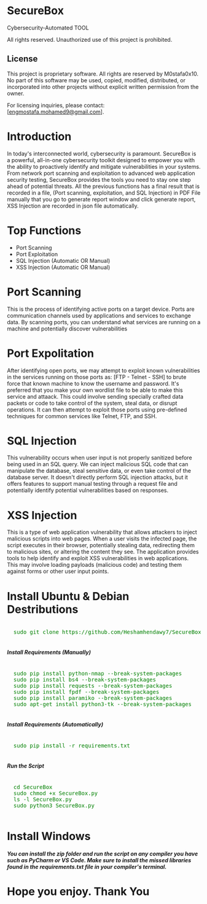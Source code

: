 # SecureBox
 Cybersecurity-Automated TOOL
 
 All rights reserved. Unauthorized use of this project is prohibited.
 
## License

This project is proprietary software. All rights are reserved by M0stafa0x10. 
No part of this software may be used, copied, modified, distributed, or incorporated into other projects without explicit written permission from the owner.

For licensing inquiries, please contact: [engmostafa.mohamed9@gmail.com].



# Introduction
In today's interconnected world, cybersecurity is paramount. SecureBox is a powerful, all-in-one cybersecurity toolkit designed to empower you with the ability to proactively identify and mitigate vulnerabilities in your systems. From network port scanning and exploitation to advanced web application security testing, SecureBox provides the tools you need to stay one step ahead of potential threats. All the previous functions has a final result that is recorded in a file, (Port scanning, exploitation, and SQL Injection) in PDF File manually that you go to generate report window and click generate report, XSS Injection are recorded in json file automatically.


# Top Functions
- Port Scanning
- Port Exploitation
- SQL Injection (Automatic OR Manual)
- XSS Injection (Automatic OR Manual)

# Port Scanning
This is the process of identifying active ports on a target device. Ports are communication channels used by applications and services to exchange data. By scanning ports, you can understand what services are running on a machine and potentially discover vulnerabilities

# Port Expolitation
After identifying open ports, we may attempt to exploit known vulnerabilities in the services running on those ports as: [FTP - Telnet - SSH] to brute force that known machine to know the username and password. It's preferred that you make your own wordlist file to be able to make this service and attaack. This could involve sending specially crafted data packets or code to take control of the system, steal data, or disrupt operations. It can then attempt to exploit those ports using pre-defined techniques for common services like Telnet, FTP, and SSH.

# SQL Injection
This vulnerability occurs when user input is not properly sanitized before being used in an SQL query. We can inject malicious SQL code that can manipulate the database, steal sensitive data, or even take control of the database server.  It doesn't directly perform SQL injection attacks, but it offers features to support manual testing through a request file and potentially identify potential vulnerabilities based on responses.


# XSS Injection
This is a type of web application vulnerability that allows attackers to inject malicious scripts into web pages. When a user visits the infected page, the script executes in their browser, potentially stealing data, redirecting them to malicious sites, or altering the content they see. The application provides tools to help identify and exploit XSS vulnerabilities in web applications. This may involve loading payloads (malicious code) and testing them against forms or other user input points.


# Install Ubuntu & Debian Destributions
<pre>
 <span style="color: green;">
  sudo git clone https://github.com/Heshamhendawy7/SecureBox.git
 </span>
</pre>

<h5> Install Requirements (Manually) </h5>
<pre>
 <span style="color: green;">
  sudo pip install python-nmap --break-system-packages
  sudo pip install bs4 --break-system-packages
  sudo pip install requests --break-system-packages
  sudo pip install fpdf --break-system-packages
  sudo pip install paramiko --break-system-packages
  sudo apt-get install python3-tk --break-system-packages
 </span>
</pre>

<h5> Install Requirements (Automatically) </h5>
<pre>
 <span style="color: green;">
  sudo pip install -r requirements.txt
 </span>
</pre>

<h5> Run the Script </h5>
<pre>
 <span style="color: green";>
  cd SecureBox
  sudo chmod +x SecureBox.py
  ls -l SecureBox.py
  sudo python3 SecureBox.py
 </span>
</pre>

# Install Windows
<h5>
 You can install the zip folder and run the script on any compiler you have such as PyCharm or VS Code.
 Make sure to install the missed libraries found in the requirements.txt file in your compiler's terminal.
</h5>

# Hope you enjoy. Thank You
